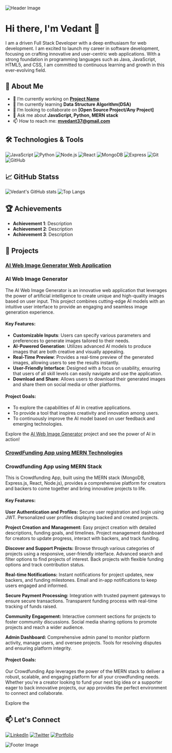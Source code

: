 ![Header Image](![headerimage](https://github.com/vedant890/vedant890/assets/119072082/d8584ae2-1e5d-4990-93b1-11051d00806a)
)
# Hi there, I'm Vedant 👋

I am a driven Full Stack Developer with a deep enthusiasm for web development. I am excited to launch my career in software development, focusing on crafting innovative and user-centric web applications. With a strong foundation in programming languages such as Java, JavaScript, HTML5, and CSS, I am committed to continuous learning and growth in this ever-evolving field.

## 🚀 About Me

- 🔭 I’m currently working on **[Project Name](https://github.com/yourusername/project-name)**
- 🌱 I’m currently learning **Data Structure Algorithm(DSA)**
- 👯 I’m looking to collaborate on **[Open Source Project/Any Project]**
- 💬 Ask me about **JavaScript, Python, MERN stack**
- 📫 How to reach me: **[mvedant37@gmail.com](mailto:mvedant37@gmail.com)**

## 🛠️ Technologies & Tools

![JavaScript](https://img.shields.io/badge/JavaScript-323330?style=for-the-badge&logo=javascript&logoColor=F7DF1E)
![Python](https://img.shields.io/badge/Python-3776AB?style=for-the-badge&logo=python&logoColor=white)
![Node.js](https://img.shields.io/badge/Node.js-43853D?style=for-the-badge&logo=node.js&logoColor=white)
![React](https://img.shields.io/badge/React-20232A?style=for-the-badge&logo=react&logoColor=61DAFB)
![MongoDB](https://img.shields.io/badge/MongoDB-4EA94B?style=for-the-badge&logo=mongodb&logoColor=white)
![Express](https://img.shields.io/badge/Express.js-404D59?style=for-the-badge)
![Git](https://img.shields.io/badge/Git-F05032?style=for-the-badge&logo=git&logoColor=white)
![GitHub](https://img.shields.io/badge/GitHub-181717?style=for-the-badge&logo=github&logoColor=white)

## 📈 GitHub Statss
![Vedant's GitHub stats](https://github-readme-stats.vercel.app/api?username=Vedante&show_icons=true&theme=radical)
![Top Langs](https://github-readme-stats.vercel.app/api/top-langs/?username=Vedant&layout=compact&theme=radical)

## 🏆 Achievements

- **Achievement 1**: Description
- **Achievement 2**: Description
- **Achievement 3**: Description

## 📂 Projects

### [AI Web Image Generator Web Application](https://github.com/vedant890/Ai-image-generator)

### AI Web Image Generator

The AI Web Image Generator is an innovative web application that leverages the power of artificial intelligence to create unique and high-quality images based on user input. This project combines cutting-edge AI models with an intuitive user interface to provide an engaging and seamless image generation experience.

#### Key Features:

- **Customizable Inputs**: Users can specify various parameters and preferences to generate images tailored to their needs.
- **AI-Powered Generation**: Utilizes advanced AI models to produce images that are both creative and visually appealing.
- **Real-Time Preview**: Provides a real-time preview of the generated images, allowing users to see the results instantly.
- **User-Friendly Interface**: Designed with a focus on usability, ensuring that users of all skill levels can easily navigate and use the application.
- **Download and Share**: Allows users to download their generated images and share them on social media or other platforms.

#### Project Goals:

- To explore the capabilities of AI in creative applications.
- To provide a tool that inspires creativity and innovation among users.
- To continuously improve the AI model based on user feedback and emerging technologies.

Explore the [AI Web Image Generator](https://github.com/vedant890/Ai-image-generator) project and see the power of AI in action!

### [CrowdFunding App using MERN Technologies](https://github.com/vedant890/)

### Crowdfunding App using MERN Stack

This is Crowdfunding App, built using the MERN stack (MongoDB, Express.js, React, Node.js), provides a comprehensive platform for creators and backers to come together and bring innovative projects to life.


#### Key Features:

**User Authentication and Profiles:** Secure user registration and login using JWT.
Personalized user profiles displaying backed and created projects.

**Project Creation and Management:** Easy project creation with detailed descriptions, funding goals, and timelines.
Project management dashboard for creators to update progress, interact with backers, and track funding.

**Discover and Support Projects:** Browse through various categories of projects using a responsive, user-friendly interface.
Advanced search and filter options to find projects of interest.
Back projects with flexible funding options and track contribution status.

**Real-time Notifications:** Instant notifications for project updates, new backers, and funding milestones.
Email and in-app notifications to keep users engaged and informed.

**Secure Payment Processing:** Integration with trusted payment gateways to ensure secure transactions.
Transparent funding process with real-time tracking of funds raised.

**Community Engagement:** Interactive comment sections for projects to foster community discussions.
Social media sharing options to promote projects and reach a wider audience.

**Admin Dashboard:** Comprehensive admin panel to monitor platform activity, manage users, and oversee projects.
Tools for resolving disputes and ensuring platform integrity.

#### Project Goals:

Our Crowdfunding App leverages the power of the MERN stack to deliver a robust, scalable, and engaging platform for all your crowdfunding needs. Whether you're a creator looking to fund your next big idea or a supporter eager to back innovative projects, our app provides the perfect environment to connect and collaborate.

Explore the [](https://github.com/vedant890/)

## 📫 Let's Connect

[![LinkedIn](https://img.shields.io/badge/LinkedIn-0077B5?style=for-the-badge&logo=linkedin&logoColor=white)](https://www.linkedin.com/in/vedantmeshram/)
[![Twitter](https://img.shields.io/badge/Twitter-1DA1F2?style=for-the-badge&logo=twitter&logoColor=white)](https://twitter.com/yourusername)
[![Portfolio](https://img.shields.io/badge/Portfolio-000000?style=for-the-badge&logo=firefox&logoColor=white)](https://yourportfolio.com)

![Footer Image](https://your-image-url.com/footer.png)
